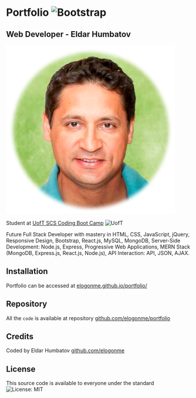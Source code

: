 # Portfolio ![Bootstrap](https://img.shields.io/badge/Made%20with-Bootstrap-blue)

## Web Developer - Eldar Humbatov 

![Eldar Humbatov](eldar.png)

Student at [UofT SCS Coding Boot Camp](https://bootcamp.learn.utoronto.ca/coding/landing-ftpt/)
![UofT](https://cdn.utorontobootcamp.com/wp-content/themes/UOFT-V3.5/media/img/school_logo.svg)

Future Full Stack Developer with mastery in HTML, CSS, JavaScript, jQuery, Responsive Design, Bootstrap, React.js, MySQL, MongoDB, Server-Side Development: Node.js, Express, Progressive Web Applications, MERN Stack (MongoDB, Express.js, React.js, Node.js), API Interaction: API, JSON, AJAX.

## Installation

Portfolio can be accessed at [elogonme.github.io/portfolio/](https://elogonme.github.io/portfolio/)

## Repository

All the `code` is available at repository [github.com/elogonme/portfolio](https://github.com/elogonme/portfolio)

## Credits

Coded by Eldar Humbatov [github.com/elogonme](https://github.com/elogonme)

## License

This source code is available to everyone under the standard ![License: MIT](https://img.shields.io/badge/License-MIT-yellow.svg)